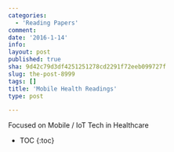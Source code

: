 ```yaml
---
categories:
  - 'Reading Papers'
comment: 
date: '2016-1-14'
info: 
layout: post
published: true
sha: 9d42c79d3df4251251278cd2291f72eeb099727f
slug: the-post-8999
tags: []
title: 'Mobile Health Readings'
type: post

---
```

Focused on Mobile / IoT Tech in Healthcare

* TOC
{:toc}

